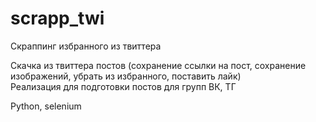 # scrapp_twi
Скраппинг избранного из твиттера

Скачка из твиттера постов (сохранение ссылки на пост, сохранение изображений, убрать из избранного, поставить лайк) <br>
Реализация для подготовки постов для групп ВК, ТГ

Python, selenium
